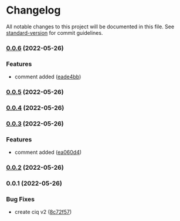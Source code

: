 # Changelog

All notable changes to this project will be documented in this file. See [standard-version](https://github.com/conventional-changelog/standard-version) for commit guidelines.

### [0.0.6](https://github.com/Rupnesh/ComponentLibrary/compare/v0.0.5...v0.0.6) (2022-05-26)


### Features

* comment added ([eade4bb](https://github.com/Rupnesh/ComponentLibrary/commit/eade4bb2925909e21fc4323c314b157220509c76))

### [0.0.5](https://github.com/Rupnesh/ComponentLibrary/compare/v0.0.4...v0.0.5) (2022-05-26)

### [0.0.4](https://github.com/Rupnesh/ComponentLibrary/compare/v0.0.3...v0.0.4) (2022-05-26)

### [0.0.3](https://github.com/Rupnesh/ComponentLibrary/compare/v0.0.2...v0.0.3) (2022-05-26)


### Features

* comment added ([ea060d4](https://github.com/Rupnesh/ComponentLibrary/commit/ea060d4b1e3705d692e017c06d509619274a0387))

### [0.0.2](https://github.com/Rupnesh/ComponentLibrary/compare/v0.0.1...v0.0.2) (2022-05-26)

### 0.0.1 (2022-05-26)


### Bug Fixes

* create ciq v2 ([8c72f57](https://github.com/Rupnesh/ComponentLibrary/commit/8c72f57584bb957e5f303c4c18235d90154c5645))
